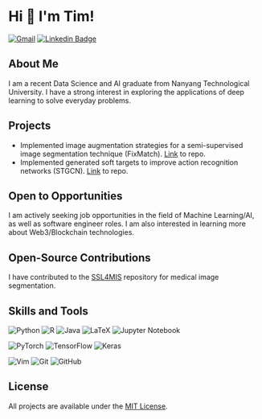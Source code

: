 # Hi 👋 I'm Tim!
[![Gmail](https://img.shields.io/badge/Gmail-D14836?style=flat&logo=gmail&logoColor=white)](mailto:timothytan1999@gmail.com)
[![Linkedin Badge](https://img.shields.io/badge/LinkedIn-0077B5?style=flat&logo=linkedin&logoColor=white)](https://www.linkedin.com/in/timothy-tan-9620b01a3/)&nbsp;&nbsp;

## About Me
I am a recent Data Science and AI graduate from Nanyang Technological University. I have a strong interest in exploring the applications of deep learning to solve everyday problems.

## Projects
- Implemented image augmentation strategies for a semi-supervised image segmentation technique (FixMatch). [Link](https://github.com/timothytancy/SSL4MIS) to repo. 
- Implemented generated soft targets to improve action recognition networks (STGCN). [Link](https://github.com/timothytancy/mmaction2) to repo. 

## Open to Opportunities
I am actively seeking job opportunities in the field of Machine Learning/AI, as well as software engineer roles. I am also interested in learning more about Web3/Blockchain technologies.

## Open-Source Contributions
I have contributed to the [SSL4MIS](https://github.com/HiLab-git/SSL4MIS) repository for medical image segmentation.

## Skills and Tools
![Python](https://img.shields.io/badge/python-3670A0?style=for-the-badge&logo=python&logoColor=ffdd54)
![R](https://img.shields.io/badge/r-%23276DC3.svg?style=for-the-badge&logo=r&logoColor=white)
![Java](https://img.shields.io/badge/java-%23ED8B00.svg?style=for-the-badge&logo=openjdk&logoColor=white)
![LaTeX](https://img.shields.io/badge/latex-%23008080.svg?style=for-the-badge&logo=latex&logoColor=white)
![Jupyter Notebook](https://img.shields.io/badge/jupyter-%23FA0F00.svg?style=for-the-badge&logo=jupyter&logoColor=white)

![PyTorch](https://img.shields.io/badge/PyTorch-%23EE4C2C.svg?style=for-the-badge&logo=PyTorch&logoColor=white)
![TensorFlow](https://img.shields.io/badge/TensorFlow-%23FF6F00.svg?style=for-the-badge&logo=TensorFlow&logoColor=white)
![Keras](https://img.shields.io/badge/Keras-%23D00000.svg?style=for-the-badge&logo=Keras&logoColor=white)

![Vim](https://img.shields.io/badge/VIM-%2311AB00.svg?style=for-the-badge&logo=vim&logoColor=white)
![Git](https://img.shields.io/badge/git-%23F05033.svg?style=for-the-badge&logo=git&logoColor=white)
![GitHub](https://img.shields.io/badge/github-%23121011.svg?style=for-the-badge&logo=github&logoColor=white)


## License
All projects are available under the [MIT License](LICENSE).

